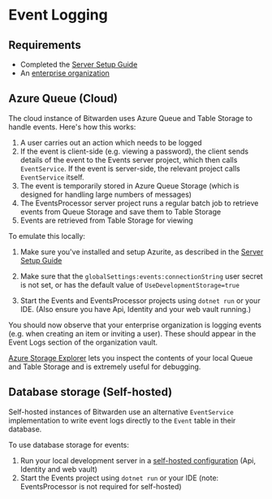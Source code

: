 # Event Logging

## Requirements

- Completed the [Server Setup Guide](./guide.md)
- An
  [enterprise organization](https://bitwarden.com/help/about-organizations/#types-of-organizations)

## Azure Queue (Cloud)

The cloud instance of Bitwarden uses Azure Queue and Table Storage to handle events. Here's how this
works:

1. A user carries out an action which needs to be logged
2. If the event is client-side (e.g. viewing a password), the client sends details of the event to
   the Events server project, which then calls `EventService`. If the event is server-side, the
   relevant project calls `EventService` itself.
3. The event is temporarily stored in Azure Queue Storage (which is designed for handling large
   numbers of messages)
4. The EventsProcessor server project runs a regular batch job to retrieve events from Queue Storage
   and save them to Table Storage
5. Events are retrieved from Table Storage for viewing

To emulate this locally:

1.  Make sure you've installed and setup Azurite, as described in the
    [Server Setup Guide](./guide.md#azurite)

2.  Make sure that the `globalSettings:events:connectionString` user secret is not set, or has the
    default value of `UseDevelopmentStorage=true`

3.  Start the Events and EventsProcessor projects using `dotnet run` or your IDE. (Also ensure you
    have Api, Identity and your web vault running.)

You should now observe that your enterprise organization is logging events (e.g. when creating an
item or inviting a user). These should appear in the Event Logs section of the organization vault.

[Azure Storage Explorer](https://learn.microsoft.com/en-us/azure/vs-azure-tools-storage-manage-with-storage-explorer)
lets you inspect the contents of your local Queue and Table Storage and is extremely useful for
debugging.

## Database storage (Self-hosted)

Self-hosted instances of Bitwarden use an alternative `EventService` implementation to write event
logs directly to the `Event` table in their database.

To use database storage for events:

1. Run your local development server in a [self-hosted configuration](./self-hosted/index.md) (Api,
   Identity and web vault)
2. Start the Events project using `dotnet run` or your IDE (note: EventsProcessor is not required
   for self-hosted)
